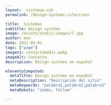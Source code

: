 ```yaml
---
layout: _sistemas.njk
permalink: /design-systems-coleccion/

title:  Sistemas
subtitle: Design systems
image: /assets/static/images/7.jpg
author: man 
date: 2021-05-01
tags: ["page"]
imagen1: contactamedic.webp
imageAlt: Contacta
descripcion: Design systems en español

eleventyComputed:
  metaTitle: Design systems en español
  metaDescription: "Descripción del sitio"
  metaKeywords: "palabra1,palabra2,palabra3"
  metaRobots: "index, follow"

---
```


